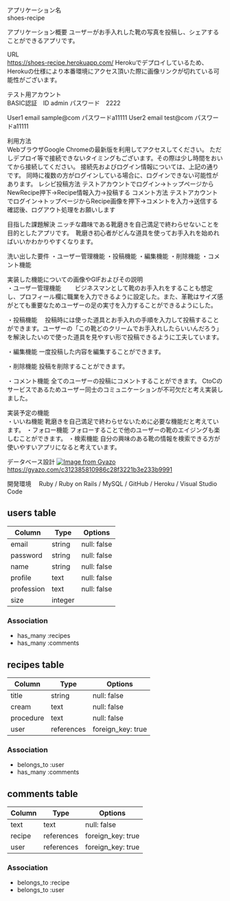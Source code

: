 アプリケーション名	 
shoes-recipe  

アプリケーション概要
ユーザーがお手入れした靴の写真を投稿し、シェアすることができるアプリです。 

URL	                
https://shoes-recipe.herokuapp.com/
Herokuでデプロイしているため、Herokuの仕様により本番環境にアクセス頂いた際に画像リンクが切れている可能性がございます。


テスト用アカウント	  
BASIC認証　ID admin  パスワード　2222

User1 email sample@com パスワードa11111
User2 email test@com パスワードa11111

利用方法	              
WebブラウザGoogle Chromeの最新版を利用してアクセスしてください。
ただしデプロイ等で接続できないタイミングもございます。その際は少し時間をおいてから接続してください。
接続先およびログイン情報については、上記の通りです。
同時に複数の方がログインしている場合に、ログインできない可能性があります。
レシピ投稿方法
テストアカウントでログイン→トップページからNewRecipe押下→Recipe情報入力→投稿する
コメント方法
テストアカウントでログイン→トップページからRecipe画像を押下→コメントを入力→送信する
確認後、ログアウト処理をお願いします

目指した課題解決
ニッチな趣味である靴磨きを自己満足で終わらせないことを目的としたアプリです。　靴磨き初心者がどんな道具を使ってお手入れを始めればいいかわかりやすくなります。

洗い出した要件	
・ユーザー管理機能
・投稿機能
・編集機能
・削除機能
・コメント機能

実装した機能についての画像やGIFおよびその説明	
・ユーザー管理機能　　
ビジネスマンとして靴のお手入れをすることも想定し、プロフィール欄に職業を入力できるように設定した。また、革靴はサイズ感がとても重要なためユーザーの足の実寸を入力することができるようにした。

・投稿機能　
投稿時には使った道具とお手入れの手順を入力して投稿することができます。ユーザーの「この靴どのクリームでお手入れしたらいいんだろう」を解決したいので使った道具を見やすい形で投稿できるように工夫しています。

・編集機能
一度投稿した内容を編集することができます。

・削除機能
投稿を削除することができます。

・コメント機能
全てのユーザーの投稿にコメントすることができます。
CtoCのサービスであるためユーザー同士のコミュニケーションが不可欠だと考え実装しました。



実装予定の機能	 
・いいね機能
靴磨きを自己満足で終わらせないために必要な機能だと考えています。
・フォロー機能
フォローすることで他のユーザーの靴のエイジングも楽しむことができます。
・検索機能
自分の興味のある靴の情報を検索できる方が使いやすいアプリになると考えています。

データベース設計
[![Image from Gyazo](https://i.gyazo.com/c312385810986c28f3221b3e233b9991.png)](https://gyazo.com/c312385810986c28f3221b3e233b9991)
https://gyazo.com/c312385810986c28f3221b3e233b9991

開発環境　
Ruby / Ruby on Rails / MySQL / GitHub / Heroku / Visual Studio Code 



## users table

| Column             | Type                | Options                 |
|--------------------|---------------------|-------------------------|
| email              | string              | null: false             |
| password           | string              | null: false             |
| name               | string              | null: false             |
| profile            | text                | null: false             |
| profession         | text                | null: false             |
| size               | integer             |                         |

### Association

* has_many :recipes
* has_many :comments

## recipes table

| Column                              | Type       | Options           |
|-------------------------------------|------------|-------------------|
| title                               | string     | null: false       |
| cream                               | text       | null: false       |
| procedure                           | text       | null: false       |
| user                                | references | foreign_key: true |

### Association

- belongs_to :user
- has_many :comments

## comments table

| Column      | Type       | Options           |
|-------------|------------|-------------------|
| text        | text       | null: false       |
| recipe      | references | foreign_key: true |
| user        | references | foreign_key: true |

### Association

- belongs_to :recipe
- belongs_to :user
